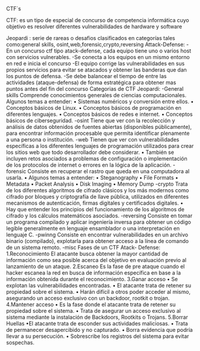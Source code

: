 CTF´s

CTF:
es un tipo de especial de concurso de competencia informática cuyo objetivo es resolver diferentes vulnerabilidades de hardware y software

Jeopardi :
	serie de rareas o desafios  clasificados en categorías tales como:general skills, osint,web,forensic,crypto,reversing
Attack-Defense:
	-En un concurso ctf tipo atack-defense, cada equipo tiene uno o varios host con servicios vulnerables.
	-Se conecta a los equipos en un mismo entorno en red e inicia el concurso
	-El equipo corrige las vulnerabilidades en sus propios servicios para evitar se atacados y obtener las banderas que dan los puntos de defensa.
	-Se debe balancear  el tiempo de entre las  actividades (ataque-defensa) de forma estratégica para obtener mas puntos antes del fin del concurso
Categorias de CTF Jeopardi:
-General skills
	Comprende conocimientos generales de ciencias
	computacionales.
	Algunos temas a entender:
	• Sistemas numéricos y conversión entre ellos.
	• Conceptos básicos de Linux.
	• Conceptos básicos de programación en diferentes lenguajes.
	• Conceptos básicos de redes e internet.
	• Conceptos básicos de ciberseguridad.
-osint
	Tiene que ver con la recolección y análisis de datos obtenidos
	de fuentes abiertas (disponibles públicamente), para
	encontrar información procesable que permita identificar
	plenamente a una persona o institución.
-web
	Tienen que ver con vulnerabilidades específicas a los diferentes lenguajes
	de programación utilizados para crear los sitios web que todo
	desarrollador debe considerar.
	• También se incluyen retos asociados a problemas de configuración o
	implementación de los protocolos de internet o errores en la lógica de la
	aplicación.
-forensic
	Consiste en recuperar el rastro que queda en una
	computadora al usarla.
	• Algunos temas a entender:
	• Steganography
	• File Formats
	• Metadata
	• Packet Analysis
	• Disk Imaging
	• Memory Dump
-crypto
	Trata de los diferentes algoritmos de cifrado clásicos y los más
	modernos como cifrado por bloques y criptografía de llave pública,
	utilizados en diferentes mecanismos de autenticación, firmas
	digitales y certificados digitales.
	• Hay que entender los principios del funcionamiento de los
	algoritmos de cifrado y los cálculos matemáticos asociados.
-reversing
	Consiste en tomar un programa compilado y aplicar ingeniería inversa
	para obtener un código legible generalmente en lenguaje ensamblador
	o una interpretación en lenguaje C.
-pwinng
	Consiste en encontrar vulnerabilidades en un archivo binario
	(compilado), explotarla para obtener acceso a la línea de comando
	de un sistema remoto.
-misc
Fases de un CTF Atack- Defense:
	1.Reconocimiento
		El atacante busca obtener la mayor cantidad de
		información como sea posible acerca del objetivo en
		evaluación previo al lanzamiento de un ataque.
	2.Escaneo
		Es la fase de pre ataque cuando el hacker escanea la
		red en busca de información específica en base a la
		información obtenida durante el reconocimiento.
	3.Ganar acceso
		• Se explotan las vulnerabilidades encontradas.
		• El atacante trata de retener su propiedad sobre el
		sistema.
		• Harán difícil a otros poder acceder al
		mismo, asegurando un acceso exclusivo con
		un backdoor, rootkit o trojan.
	4.Mantener acceso
			• Es la fase donde el atacante trata de retener su propiedad
			sobre el sistema.
			• Trata de asegurar un acceso exclusivo al sistema mediante
			la instalación de Backdoors, Rootkits o Trojans.
	5.Borrar Huellas
		•El atacante trata de esconder sus actividades maliciosas.
		• Trata de permanecer desapercibido y no capturado.
		• Borra evidencia que podría llevar a su persecución.
		• Sobrescribe los registros del sistema para evitar
		sospechas.

